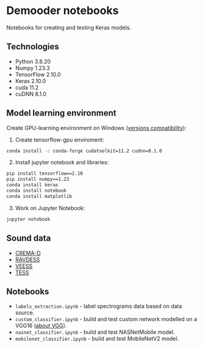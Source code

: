 # Demooder notebooks

Notebooks for creating and testing Keras models.

## Technologies

- Python 3.8.20
- Numpy 1.23.3
- TensorFlow 2.10.0
- Keras 2.10.0
- cuda 11.2
- cuDNN 8.1.0

## Model learning environment 

Create GPU-learning environment on Windows (<a href="https://www.tensorflow.org/install/source_windows?hl=pl#gpu">versions compatibility</a>):

1. Create tensorflow-gpu enviroment:
```bash
conda install -c conda-forge cudatoolkit=11.2 cudnn=8.1.0
```
2. Install jupyter notebook and libraries:
```bash
pip install tensorflow==2.10
pip install numpy==1.23
conda install keras
conda install notebook
conda install matplotlib
```
3. Work on Jupyter Notebook:
```bash
jupyter notebook
```

## Sound data

- <a href="https://cheyneycomputerscience.github.io/CREMA-D/">CREMA-D</a>
- <a href="https://www.kaggle.com/datasets/uwrfkaggler/ravdess-emotional-speech-audio">RAVDESS</a>
- <a href="https://www.kaggle.com/datasets/barelydedicated/savee-database">VEESS</a>
- <a href="https://www.kaggle.com/datasets/ejlok1/toronto-emotional-speech-set-tess">TESS</a>


## Notebooks

- `labels_extraction.ipynb` - label spectrograms data based on data source.
- `custom_classifier.ipynb` - build and test custom network modelled on a VGG16 (<a href="https://viso.ai/deep-learning/vgg-very-deep-convolutional-networks/">about VGG</a>).
- `nasnet_classifier.ipynb` - build and test NASNetMobile model.
- `mobilenet_classifier.ipynb` - build and test MobileNetV2 model.